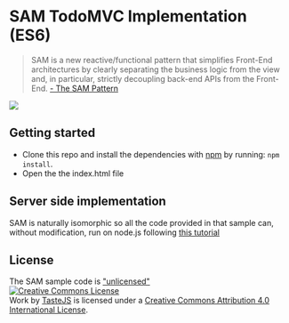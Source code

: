 # SAM TodoMVC Implementation (ES6)

> SAM is a new reactive/functional pattern that simplifies Front-End architectures by clearly separating the business logic from the view and, in particular, strictly decoupling back-end APIs from the Front-End. [- The SAM Pattern](http://sam.js.org)

![](http://sam.js.org/assets/figures/fig6.jpg)


## Getting started

- Clone this repo and install the dependencies with [npm](https://npmjs.com) by running: `npm install`.
- Open the the index.html file

## Server side implementation

SAM is naturally isomorphic so all the code provided in that sample can, without modification, run on node.js following [this tutorial](http://sam.js.org/#iso) 

## License

The SAM sample code is <a rel="license" href="http://unlicense.org/">"unlicensed"</a><br>
<a rel="license" href="http://creativecommons.org/licenses/by/4.0/deed.en_US"><img alt="Creative Commons License" style="border-width:0" src="http://i.creativecommons.org/l/by/4.0/80x15.png" /></a><br /><span xmlns:dct="http://purl.org/dc/terms/" href="http://purl.org/dc/dcmitype/InteractiveResource" rel="dct:type">Work</span> by <a xmlns:cc="http://creativecommons.org/ns#" href="http://sindresorhus.com" property="cc:attributionName" rel="cc:attributionURL">TasteJS</a> is licensed under a <a rel="license" href="http://creativecommons.org/licenses/by/4.0/deed.en_US">Creative Commons Attribution 4.0 International License</a>.
